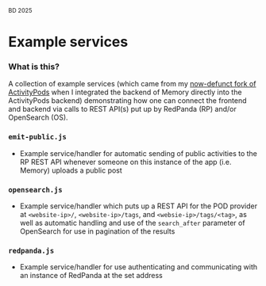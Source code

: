 <sup>BD 2025</sup>

# Example services
### What is this?
A collection of example services (which came from my [now-defunct fork of ActivityPods](https://github.com/briidee3/activitypods/) when I integrated the backend of Memory directly into the ActivityPods backend) demonstrating how one can connect the frontend and backend via calls to REST API(s) put up by RedPanda (RP) and/or OpenSearch (OS).

### `emit-public.js`
- Example service/handler for automatic sending of public activities to the RP REST API whenever someone on this instance of the app (i.e. Memory) uploads a public post

### `opensearch.js`
- Example service/handler which puts up a REST API for the POD provider at `<website-ip>/`, `<website-ip>/tags`, and `<websie-ip>/tags/<tag>`, as well as automatic handling and use of the `search_after` parameter of OpenSearch for use in pagination of the results

### `redpanda.js`
- Example service/handler for use authenticating and communicating with an instance of RedPanda at the set address

